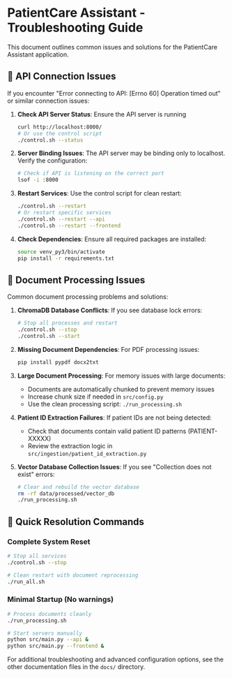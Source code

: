 # PatientCare Assistant - Troubleshooting Guide

This document outlines common issues and solutions for the PatientCare Assistant application.

## 🔌 API Connection Issues

If you encounter "Error connecting to API: [Errno 60] Operation timed out" or similar connection issues:

1. **Check API Server Status**: Ensure the API server is running
   ```bash
   curl http://localhost:8000/
   # Or use the control script
   ./control.sh --status
   ```

2. **Server Binding Issues**: The API server may be binding only to localhost. Verify the configuration:
   ```bash
   # Check if API is listening on the correct port
   lsof -i :8000
   ```

3. **Restart Services**: Use the control script for clean restart:
   ```bash
   ./control.sh --restart
   # Or restart specific services
   ./control.sh --restart --api
   ./control.sh --restart --frontend
   ```

4. **Check Dependencies**: Ensure all required packages are installed:
   ```bash
   source venv_py3/bin/activate
   pip install -r requirements.txt
   ```

## 📄 Document Processing Issues

Common document processing problems and solutions:

1. **ChromaDB Database Conflicts**: If you see database lock errors:
   ```bash
   # Stop all processes and restart
   ./control.sh --stop
   ./control.sh --start
   ```

2. **Missing Document Dependencies**: For PDF processing issues:
   ```bash
   pip install pypdf docx2txt
   ```

3. **Large Document Processing**: For memory issues with large documents:
   - Documents are automatically chunked to prevent memory issues
   - Increase chunk size if needed in `src/config.py`
   - Use the clean processing script: `./run_processing.sh`

4. **Patient ID Extraction Failures**: If patient IDs are not being detected:
   - Check that documents contain valid patient ID patterns (PATIENT-XXXXX)
   - Review the extraction logic in `src/ingestion/patient_id_extraction.py`

5. **Vector Database Collection Issues**: If you see "Collection does not exist" errors:
   ```bash
   # Clear and rebuild the vector database
   rm -rf data/processed/vector_db
   ./run_processing.sh
   ```

## 🚀 Quick Resolution Commands

### Complete System Reset
```bash
# Stop all services
./control.sh --stop

# Clean restart with document reprocessing
./run_all.sh
```

### Minimal Startup (No warnings)
```bash
# Process documents cleanly
./run_processing.sh

# Start servers manually
python src/main.py --api &
python src/main.py --frontend &
```

For additional troubleshooting and advanced configuration options, see the other documentation files in the `docs/` directory.
